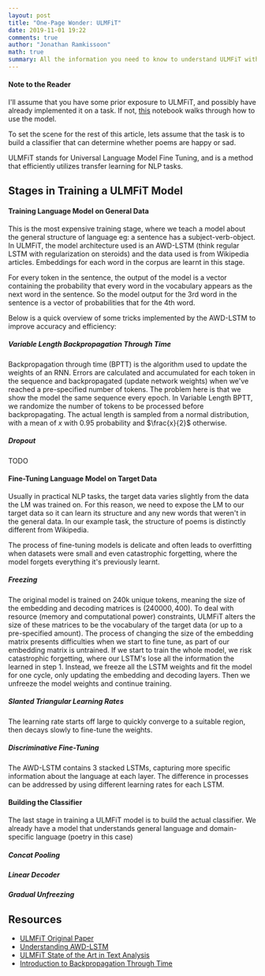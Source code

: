 ```yaml
---
layout: post
title: "One-Page Wonder: ULMFiT"
date: 2019-11-01 19:22
comments: true
author: "Jonathan Ramkissoon"
math: true
summary: All the information you need to know to understand ULMFiT without spending 1 week on it
---
```


#### Note to the Reader
I'll assume that you have some prior exposure to ULMFiT, and possibly have already implemented it on a task. If not, [this](https://nbviewer.jupyter.org/github/fastai/course-v3/blob/master/nbs/dl1/lesson3-imdb.ipynb) notebook walks through how to use the model.

To set the scene for the rest of this article, lets assume that the task is to build a classifier that can determine whether poems are happy or sad.

ULMFiT stands for Universal Language Model Fine Tuning, and is a method that efficiently utilizes transfer learning for NLP tasks.


## Stages in Training a ULMFiT Model
#### Training Language Model on General Data

This is the most expensive training stage, where we teach a model about the general structure of language eg: a sentence has a subject-verb-object. In ULMFiT, the model architecture used is an AWD-LSTM (think regular LSTM with regularization on steroids) and the data used is from Wikipedia articles. Embeddings for each word in the corpus are learnt in this stage.

For every token in the sentence, the output of the model is a vector containing the probability that every word in the vocabulary appears as the next word in the sentence. So the model output for the 3rd word in the sentence is a vector of probabilities that for the 4th word.

Below is a quick overview of some tricks implemented by the AWD-LSTM to improve accuracy and efficiency:

##### Variable Length Backpropagation Through Time

Backpropagation through time (BPTT) is the algorithm used to update the weights of an RNN. Errors are calculated and accumulated for each token in the sequence and backpropagated (update network weights) when we've reached a pre-specified number of tokens. The problem here is that we show the model the same sequence every epoch. In Variable Length BPTT, we randomize the number of tokens to be processed before backpropagating. The actual length is sampled from a normal distribution, with a mean of $x$ with 0.95 probability and $\frac{x}{2}$ otherwise.

##### Dropout

TODO


#### Fine-Tuning Language Model on Target Data

Usually in practical NLP tasks, the target data varies slightly from the data the LM was trained on. For this reason, we need to expose the LM to our target data so it can learn its structure and any new words that weren't in the general data. In our example task, the structure of poems is distinctly different from Wikipedia.

The process of fine-tuning models is delicate and often leads to overfitting when datasets were small and even catastrophic forgetting, where the model forgets everything it's previously learnt.

##### Freezing

The original model is trained on 240k unique tokens, meaning the size of the embedding and decoding matrices is $(240000, 400)$. To deal with resource (memory and computational power) constraints, ULMFiT alters the size of these matrices to be the vocabulary of the target data (or up to a pre-specified amount). The process of changing the size of the embedding matrix presents difficulties when we start to fine tune, as part of our embedding matrix is untrained. If we start to train the whole model, we risk catastrophic forgetting, where our LSTM's lose all the information the learned in step 1. Instead, we freeze all the LSTM weights and fit the model for one cycle, only updating the embedding and decoding layers. Then we unfreeze the model weights and continue training.

##### Slanted Triangular Learning Rates

The learning rate starts off large to quickly converge to a suitable region, then decays slowly to fine-tune the weights.

##### Discriminative Fine-Tuning

The AWD-LSTM contains 3 stacked LSTMs, capturing more specific information about the language at each layer. The difference in processes can be addressed by using different learning rates for each LSTM.

#### Building the Classifier

The last stage in training a ULMFiT model is to build the actual classifier. We already have a model that understands general language and domain-specific language (poetry in this case)

##### Concat Pooling

##### Linear Decoder

##### Gradual Unfreezing 

## Resources
- [ULMFiT Original Paper](https://arxiv.org/abs/1801.06146)
- [Understanding AWD-LSTM](https://yashuseth.blog/2018/09/12/awd-lstm-explanation-understanding-language-model/)
- [ULMFiT State of the Art in Text Analysis](https://humboldt-wi.github.io/blog/research/information_systems_1819/group4_ulmfit/)
- [Introduction to Backpropagation Through Time](https://machinelearningmastery.com/gentle-introduction-backpropagation-time/)
